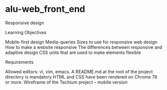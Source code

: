 # alu-web_front_end
Responsive design

Learning Objectives

Mobile-first design
Media-queries
Sizes to use for responsive web design
How to make a website responsive
The differences between responsive and adaptive design
CSS units that are used to make elements flexible

Requirements

Allowed editors: vi, vim, emacs.
A README.md at the root of the project directory is mandatory
HTML and CSS have been rendered on Chrome 78 or more. Wireframe of the Techium project - mobile version
